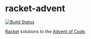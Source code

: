 # racket-advent
[![Build Status](https://travis-ci.org/micxjo/racket-advent.svg?branch=master)](https://travis-ci.org/micxjo/racket-advent)

[Racket](http://racket-lang.org/) solutions to the [Advent of Code](http://adventofcode.com/).
